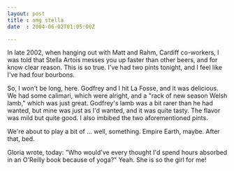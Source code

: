 ```yaml
---
layout: post
title : omg stella
date  : 2004-06-02T01:05:00Z

---
```

In late 2002, when hanging out with Matt and Rahm, Cardiff co-workers, I was told that Stella Artois messes you up faster than other beers, and for know clear reason.  This is so true.  I've had two pints tonight, and I feel like I've had four bourbons.

So, I won't be long, here.  Godfrey and I hit La Fosse, and it was delicious. We had some calimari, which were alright, and a "rack of new season Welsh lamb," which was just great.  Godfrey's lamb was a bit rarer than he had wanted, but mine was just as I'd wanted, and it was quite tasty.  The flavor was mild but quite good.  I also imbibed the two aforementioned pints.

We're about to play a bit of ... well, something.  Empire Earth, maybe.  After that, bed.

Gloria wrote, today: "Who would've every thought I'd spend hours absorbed in an O'Reilly book because of yoga?"  Yeah.  She is so the girl for me!

